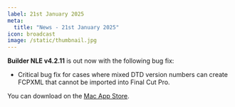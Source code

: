 ```yaml
---
label: 21st January 2025
meta:
  title: "News - 21st January 2025"
icon: broadcast
image: /static/thumbnail.jpg
---
```


**Builder NLE v4.2.11** is out now with the following bug fix:

- Critical bug fix for cases where mixed DTD version numbers can create FCPXML that cannot be imported into Final Cut Pro.

You can download on the [Mac App Store](https://apps.apple.com/app/builder-nle/id6450122801).